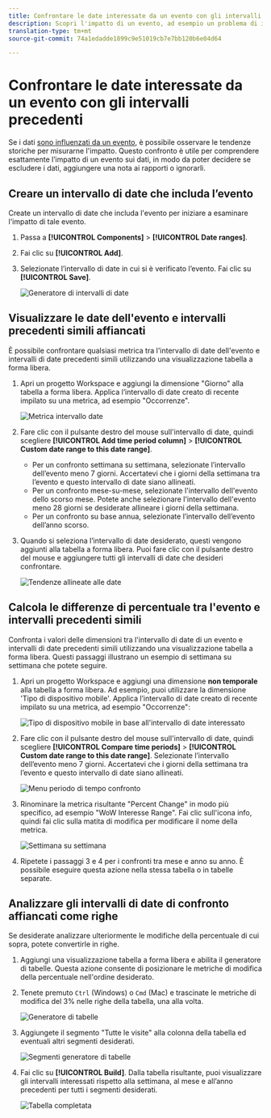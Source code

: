 ```yaml
---
title: Confrontare le date interessate da un evento con gli intervalli precedenti
description: Scopri l'impatto di un evento, ad esempio un problema di implementazione o un'interruzione, confrontandolo con le tendenze precedenti.
translation-type: tm+mt
source-git-commit: 74a1edadde1899c9e51019cb7e7bb120b6e04d64

---
```



# Confrontare le date interessate da un evento con gli intervalli precedenti

Se i dati [sono influenzati da un evento](overview.md), è possibile osservare le tendenze storiche per misurarne l&#39;impatto. Questo confronto è utile per comprendere esattamente l’impatto di un evento sui dati, in modo da poter decidere se escludere i dati, aggiungere una nota ai rapporti o ignorarli.

## Creare un intervallo di date che includa l’evento

Create un intervallo di date che includa l&#39;evento per iniziare a esaminare l&#39;impatto di tale evento.

1. Passa a **[!UICONTROL Components]** > **[!UICONTROL Date ranges]**.
2. Fai clic su **[!UICONTROL Add]**.
3. Selezionate l’intervallo di date in cui si è verificato l’evento. Fai clic su **[!UICONTROL Save]**.

   ![Generatore di intervalli di date](assets/date_range_builder.png)

## Visualizzare le date dell&#39;evento e intervalli precedenti simili affiancati

È possibile confrontare qualsiasi metrica tra l&#39;intervallo di date dell&#39;evento e intervalli di date precedenti simili utilizzando una visualizzazione tabella a forma libera.

1. Apri un progetto Workspace e aggiungi la dimensione &quot;Giorno&quot; alla tabella a forma libera. Applica l’intervallo di date creato di recente impilato su una metrica, ad esempio &quot;Occorrenze&quot;.

   ![Metrica intervallo date](assets/date_range_metric.png)

2. Fare clic con il pulsante destro del mouse sull&#39;intervallo di date, quindi scegliere **[!UICONTROL Add time period column]** > **[!UICONTROL Custom date range to this date range]**.
   * Per un confronto settimana su settimana, selezionate l’intervallo dell’evento meno 7 giorni. Accertatevi che i giorni della settimana tra l’evento e questo intervallo di date siano allineati.
   * Per un confronto mese-su-mese, selezionate l&#39;intervallo dell&#39;evento dello scorso mese. Potete anche selezionare l&#39;intervallo dell&#39;evento meno 28 giorni se desiderate allineare i giorni della settimana.
   * Per un confronto su base annua, selezionate l’intervallo dell’evento dell’anno scorso.
3. Quando si seleziona l’intervallo di date desiderato, questi vengono aggiunti alla tabella a forma libera. Puoi fare clic con il pulsante destro del mouse e aggiungere tutti gli intervalli di date che desideri confrontare.

   ![Tendenze allineate alle date](assets/date_aligned_trends.png)

## Calcola le differenze di percentuale tra l&#39;evento e intervalli precedenti simili

Confronta i valori delle dimensioni tra l&#39;intervallo di date di un evento e intervalli di date precedenti simili utilizzando una visualizzazione tabella a forma libera. Questi passaggi illustrano un esempio di settimana su settimana che potete seguire.

1. Apri un progetto Workspace e aggiungi una dimensione **non temporale** alla tabella a forma libera. Ad esempio, puoi utilizzare la dimensione &#39;Tipo di dispositivo mobile&#39;. Applica l’intervallo di date creato di recente impilato su una metrica, ad esempio &quot;Occorrenze&quot;:

   ![Tipo di dispositivo mobile in base all&#39;intervallo di date interessato](assets/mobile_device_type.png)

2. Fare clic con il pulsante destro del mouse sull&#39;intervallo di date, quindi scegliere **[!UICONTROL Compare time periods]** > **[!UICONTROL Custom date range to this date range]**. Selezionate l’intervallo dell’evento meno 7 giorni. Accertatevi che i giorni della settimana tra l’evento e questo intervallo di date siano allineati.

   ![Menu periodo di tempo confronto](assets/compare_time_custom.png)

3. Rinominare la metrica risultante &quot;Percent Change&quot; in modo più specifico, ad esempio &quot;WoW Interesse Range&quot;. Fai clic sull&#39;icona info, quindi fai clic sulla matita di modifica per modificare il nome della metrica.

   ![Settimana su settimana](assets/wow_affected_range.png)

4. Ripetete i passaggi 3 e 4 per i confronti tra mese e anno su anno. È possibile eseguire questa azione nella stessa tabella o in tabelle separate.

## Analizzare gli intervalli di date di confronto affiancati come righe

Se desiderate analizzare ulteriormente le modifiche della percentuale di cui sopra, potete convertirle in righe.

1. Aggiungi una visualizzazione tabella a forma libera e abilita il generatore di tabelle. Questa azione consente di posizionare le metriche di modifica della percentuale nell&#39;ordine desiderato.
2. Tenete premuto `Ctrl` (Windows) o `Cmd` (Mac) e trascinate le metriche di modifica del 3% nelle righe della tabella, una alla volta.

   ![Generatore di tabelle](assets/table_builder.png)

3. Aggiungete il segmento &quot;Tutte le visite&quot; alla colonna della tabella ed eventuali altri segmenti desiderati.

   ![Segmenti generatore di tabelle](assets/table_builder_segments.png)

4. Fai clic su **[!UICONTROL Build]**. Dalla tabella risultante, puoi visualizzare gli intervalli interessati rispetto alla settimana, al mese e all’anno precedenti per tutti i segmenti desiderati.

   ![Tabella completata](assets/table_builder_finished.png)
